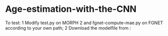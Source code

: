 # Age-estimation-with-the-CNN
To test:
1 Modify test.py on MORPH 2 and fgnet-compute-mae.py on FGNET according to your own path;
2 Download the modelfile from : 
